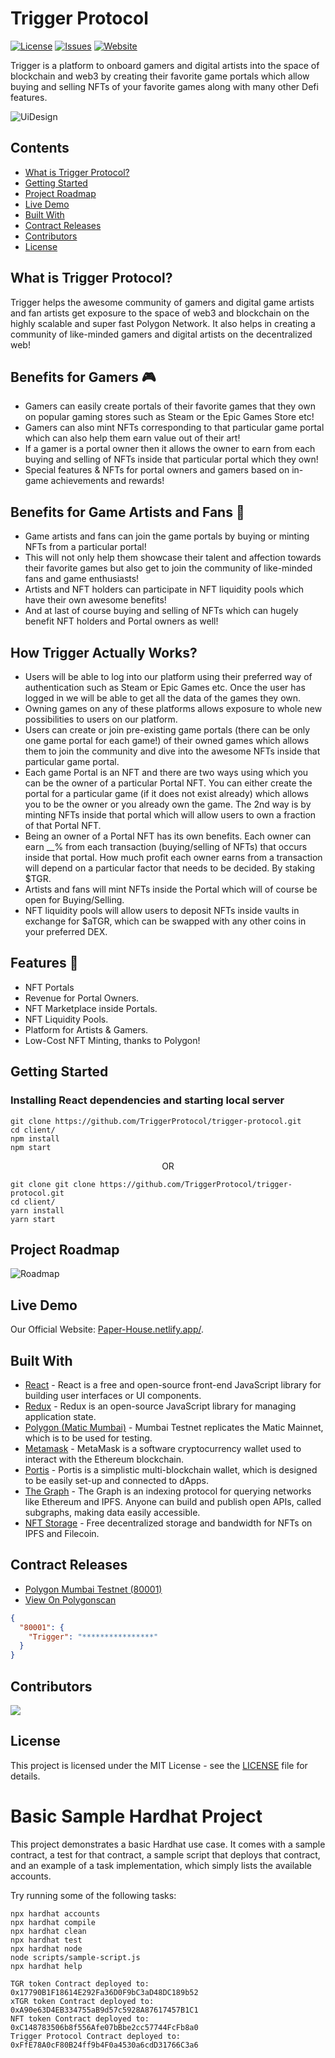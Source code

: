 # Trigger Protocol

[![License](https://img.shields.io/github/license/TriggerProtocol/trigger-protocol)](https://github.com/TriggerProtocol/trigger-protocol/blob/main/LICENSE) [![Issues](https://img.shields.io/github/issues/TriggerProtocol/trigger-protocol)](https://github.com/TriggerProtocol/trigger-protocol/issues) [![Website](https://img.shields.io/badge/View-Website-blue)](https://github.com/TriggerProtocol)

Trigger is a platform to onboard gamers and digital artists into the space of blockchain and web3 by creating their favorite game portals which allow buying and selling NFTs of your favorite games along with many other Defi features.

![UiDesign](./Images/UiDesign.jpg)

## Contents

- [What is Trigger Protocol?](#What-is-Trigger-Protocol?)
- [Getting Started](#Getting-Started)
- [Project Roadmap](#Project-Roadmap)
- [Live Demo](#Live-Demo)
- [Built With](#Built-With)
- [Contract Releases](#Contract-Releases)
- [Contributors](#Contributors)
- [License](#License)

## What is Trigger Protocol?

Trigger helps the awesome community of gamers and digital game artists and fan artists get exposure to the space of web3 and blockchain on the highly scalable and super fast Polygon Network. It also helps in creating a community of like-minded gamers and digital artists on the decentralized web!

## Benefits for Gamers 🎮️

- Gamers can easily create portals of their favorite games that they own on popular gaming stores such as Steam or the Epic Games Store etc! <br>
- Gamers can also mint NFTs corresponding to that particular game portal which can also help them earn value out of their art! <br>
- If a gamer is a portal owner then it allows the owner to earn from each buying and selling of NFTs inside that particular portal which they own! <br>
- Special features & NFTs for portal owners and gamers based on in-game achievements and rewards! <br>

## Benefits for Game Artists and Fans 🎨️

- Game artists and fans can join the game portals by buying or minting NFTs from a particular portal! <br>
- This will not only help them showcase their talent and affection towards their favorite games but also get to join the community of like-minded fans and game enthusiasts! <br>
- Artists and NFT holders can participate in NFT liquidity pools which have their own awesome benefits! <br>
- And at last of course buying and selling of NFTs which can hugely benefit NFT holders and Portal owners as well! <br>

## How Trigger Actually Works?

- Users will be able to log into our platform using their preferred way of authentication such as Steam or Epic Games etc. Once the user has logged in we will be able to get all the data of the games they own. <br>
- Owning games on any of these platforms allows exposure to whole new possibilities to users on our platform. <br>
- Users can create or join pre-existing game portals (there can be only one game portal for each game!) of their owned games which allows them to join the community and dive into the awesome NFTs inside that particular game portal. <br>
- Each game Portal is an NFT and there are two ways using which you can be the owner of a particular Portal NFT. You can either create the portal for a particular game (if it does not exist already) which allows you to be the owner or you already own the game. The 2nd way is by minting NFTs inside that portal which will allow users to own a fraction of that Portal NFT. <br>
- Being an owner of a Portal NFT has its own benefits. Each owner can earn __% from each transaction (buying/selling of NFTs) that occurs inside that portal. How much profit each owner earns from a transaction will depend on a particular factor that needs to be decided. By staking $TGR. <br>
- Artists and fans will mint NFTs inside the Portal which will of course be open for Buying/Selling. <br>
- NFT liquidity pools will allow users to deposit NFTs inside vaults in exchange for $aTGR, which can be swapped with any other coins in your preferred DEX. 

## Features 🌟️

- NFT Portals <br>
- Revenue for Portal Owners. <br>
- NFT Marketplace inside Portals. <br>
- NFT Liquidity Pools. <br>
- Platform for Artists & Gamers. <br>
- Low-Cost NFT Minting, thanks to Polygon! <br>

## Getting Started 

### <p> <b> Installing React dependencies and starting local server </b> </p>

```
git clone https://github.com/TriggerProtocol/trigger-protocol.git
cd client/
npm install
npm start
```

<p align="center">OR</p>

```
git clone git clone https://github.com/TriggerProtocol/trigger-protocol.git
cd client/
yarn install
yarn start
```

## Project Roadmap

![Roadmap](./Images/RoadMap.jpg)

## Live Demo

Our Official Website: [Paper-House.netlify.app/](https://github.com/TriggerProtocol/trigger-protocol).

## Built With

- [React](https://reactjs.org/) - React is a free and open-source front-end JavaScript library for building user interfaces or UI components.
- [Redux](https://redux.js.org/) - Redux is an open-source JavaScript library for managing application state.
- [Polygon (Matic Mumbai)](https://docs.matic.network/docs/develop/network-details/network/) - Mumbai Testnet replicates the Matic Mainnet, which is to be used for testing.
- [Metamask](https://metamask.io/) - MetaMask is a software cryptocurrency wallet used to interact with the Ethereum blockchain.
- [Portis](https://www.portis.io/) - Portis is a simplistic multi-blockchain wallet, which is designed to be easily set-up and connected to dApps.
- [The Graph](https://thegraph.com/) - The Graph is an indexing protocol for querying networks like Ethereum and IPFS. Anyone can build and publish open APIs, called subgraphs, making data easily accessible.
- [NFT Storage](https://nft.storage/) - Free decentralized storage and bandwidth for NFTs on IPFS and Filecoin.

## Contract Releases

- [Polygon Mumbai Testnet (80001)](https://mumbai.polygonscan.com)
- [View On Polygonscan](https://mumbai.polygonscan.com)

```json
{
  "80001": {
    "Trigger": "****************"
  }
}
```

## Contributors

<a href="https://github.com/TriggerProtocol/trigger-protocol/graphs/contributors">
  <img src="https://contrib.rocks/image?repo=TriggerProtocol/trigger-protocol" />
</a>

## License

This project is licensed under the MIT License - see the [LICENSE](LICENSE) file for details.








# Basic Sample Hardhat Project

This project demonstrates a basic Hardhat use case. It comes with a sample contract, a test for that contract, a sample script that deploys that contract, and an example of a task implementation, which simply lists the available accounts.

Try running some of the following tasks:

```shell
npx hardhat accounts
npx hardhat compile
npx hardhat clean
npx hardhat test
npx hardhat node
node scripts/sample-script.js
npx hardhat help
```
```
TGR token Contract deployed to: 0x17790B1F18614E292Fa36D0F9bC3aD48DC189b52
xTGR token Contract deployed to: 0xA90e63D4EB334755aB9d57c5928A87617457B1C1
NFT token Contract deployed to: 0xC148783506b8f556Afe07bBbe2cc57744FcFb8a0
Trigger Protocol Contract deployed to: 0xFfE78A0cF80B24ff9b4F0a4530a6cdD31766C3a6

```
